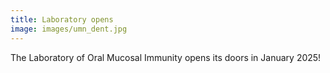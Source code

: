 ```yaml
---
title: Laboratory opens
image: images/umn_dent.jpg
---
```


The Laboratory of Oral Mucosal Immunity opens its doors in January 2025!